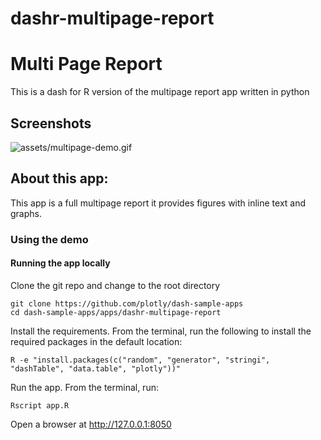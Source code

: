 # dashr-multipage-report
# Multi Page Report

This is a dash for R version of the multipage report app written in python

## Screenshots
![assets/multipage-demo.gif](assets/multipage-demo.gif)

## About this app:

This app is a full multipage report it provides figures with inline text and graphs.

### Using the demo

#### Running the app locally

Clone the git repo and change to the root directory 

```
git clone https://github.com/plotly/dash-sample-apps
cd dash-sample-apps/apps/dashr-multipage-report
```
Install the requirements. From the terminal, run the following to install the required packages in the default location:

```
R -e "install.packages(c("random", "generator", "stringi", "dashTable", "data.table", "plotly"))"
```

Run the app. From the terminal, run:

```
Rscript app.R
```

Open a browser at http://127.0.0.1:8050



